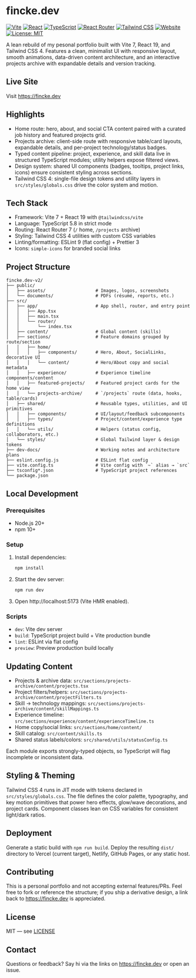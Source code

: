 # fincke.dev

[![Vite](https://img.shields.io/badge/Vite-7.1.7-646CFF?style=flat-square&logo=vite)](https://vite.dev/)
[![React](https://img.shields.io/badge/React-19.1.1-61DAFB?style=flat-square&logo=react)](https://react.dev/)
[![TypeScript](https://img.shields.io/badge/TypeScript-5.8-3178C6?style=flat-square&logo=typescript)](https://www.typescriptlang.org/)
[![React Router](https://img.shields.io/badge/React_Router-7.9.3-CA4245?style=flat-square&logo=react-router)](https://reactrouter.com/)
[![Tailwind CSS](https://img.shields.io/badge/Tailwind-4.0-38B2AC?style=flat-square&logo=tailwind-css)](https://tailwindcss.com/)
[![Website](https://img.shields.io/badge/Website-Live_on_fincke.dev-14B8A6?style=flat-square)](https://fincke.dev)
[![License: MIT](https://img.shields.io/badge/License-MIT-yellow.svg?style=flat-square)](https://opensource.org/licenses/MIT)

A lean rebuild of my pesonal portfolio built with Vite 7, React 19, and Tailwind CSS 4. Features a clean, minimalist UI with responsive layout, smooth animations, data-driven content architecture, and an interactive projects archive with expandable details and version tracking.

## Live Site

Visit https://fincke.dev

## Highlights

- Home route: hero, about, and social CTA content paired with a curated job history and featured projects grid.
- Projects archive: client-side route with responsive table/card layouts, expandable details, and per-project technology/status badges.
- Typed content pipeline: project, experience, and skill data live in structured TypeScript modules; utility helpers expose filtered views.
- Design system: shared UI components (badges, tooltips, project links, icons) ensure consistent styling across sections.
- Tailwind CSS 4: single-file design tokens and utility layers in `src/styles/globals.css` drive the color system and motion.

## Tech Stack

- Framework: Vite 7 + React 19 with `@tailwindcss/vite`
- Language: TypeScript 5.8 in strict mode
- Routing: React Router 7 (`/` home, `/projects` archive)
- Styling: Tailwind CSS 4 utilities with custom CSS variables
- Linting/formatting: ESLint 9 (flat config) + Prettier 3
- Icons: `simple-icons` for branded social links

## Project Structure

```
fincke.dev-v2/
├── public/
│   ├── assets/                   # Images, logos, screenshots
│   └── documents/                # PDFs (résumé, reports, etc.)
├── src/
│   ├── app/                      # App shell, router, and entry point
│   │   ├── App.tsx
│   │   ├── main.tsx
│   │   └── router/
│   │       └── index.tsx
│   ├── content/                  # Global content (skills)
│   ├── sections/                 # Feature domains grouped by route/section
│   │   ├── home/
│   │   │   ├── components/       # Hero, About, SocialLinks, decorative UI
│   │   │   └── content/          # Hero/About copy and social metadata
│   │   ├── experience/           # Experience timeline components/content
│   │   ├── featured-projects/    # Featured project cards for the home view
│   │   └── projects-archive/     # `/projects` route (data, hooks, table/cards)
│   ├── shared/                   # Reusable types, utilities, and UI primitives
│   │   ├── components/           # UI/layout/feedback subcomponents
│   │   ├── types/                # Project/content/experience type definitions
│   │   └── utils/                # Helpers (status config, collaborators, etc.)
│   └── styles/                   # Global Tailwind layer & design tokens
├── dev-docs/                     # Working notes and architecture plans
├── eslint.config.js              # ESLint flat config
├── vite.config.ts                # Vite config with `~` alias → `src`
├── tsconfig*.json                # TypeScript project references
└── package.json
```

## Local Development

### Prerequisites

- Node.js 20+
- npm 10+

### Setup

1. Install dependencies:
   ```bash
   npm install
   ```
2. Start the dev server:
   ```bash
   npm run dev
   ```
3. Open http://localhost:5173 (Vite HMR enabled).

### Scripts

- `dev`: Vite dev server
- `build`: TypeScript project build + Vite production bundle
- `lint`: ESLint via flat config
- `preview`: Preview production build locally

## Updating Content

- Projects & archive data: `src/sections/projects-archive/content/projects.tsx`
- Project filters/helpers: `src/sections/projects-archive/content/projectFilters.ts`
- Skill → technology mappings: `src/sections/projects-archive/content/skillMappings.ts`
- Experience timeline: `src/sections/experience/content/experienceTimeline.ts`
- Home copy/social links: `src/sections/home/content/`
- Skill catalog: `src/content/skills.ts`
- Shared status labels/colors: `src/shared/utils/statusConfig.ts`

Each module exports strongly-typed objects, so TypeScript will flag incomplete or inconsistent data.

## Styling & Theming

Tailwind CSS 4 runs in JIT mode with tokens declared in `src/styles/globals.css`. The file defines the color palette, typography, and key motion primitives that power hero effects, glow/wave decorations, and project cards. Component classes lean on CSS variables for consistent light/dark ratios.

## Deployment

Generate a static build with `npm run build`. Deploy the resulting `dist/` directory to Vercel (current target), Netlify, GitHub Pages, or any static host.

## Contributing

This is a personal portfolio and not accepting external features/PRs. Feel free to fork or reference the structure; if you ship a derivative design, a link back to https://fincke.dev is appreciated.

## License

MIT — see [LICENSE](LICENSE)

## Contact

Questions or feedback? Say hi via the links on https://fincke.dev or open an issue.
